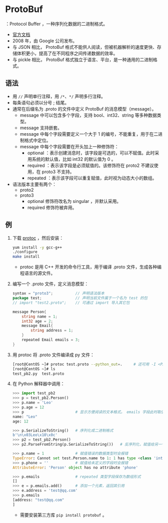 # ProtoBuf

：Protocol Buffer ，一种序列化数据的二进制格式。
- [官方文档](https://developers.google.com/protocol-buffers/docs/proto3)
- 2008 年，由 Google 公司发布。
- 与 JSON 相比， ProtoBuf 格式不能供人阅读，但被机器解析的速度更快、存储体积更小，提高了在不同程序之间传递数据的效率。
- 与 pickle 相比， ProtoBuf 格式独立于语言、平台，是一种通用的二进制格式。

## 语法

- 用 `//` 声明单行注释，用 `/*`、`*/` 声明多行注释。
- 每条语句必须以分号 ; 结尾。
- 通常在后缀名为 .proto 的文件中定义 ProtoBuf 的消息模型（message）。
  - message 中可以包含多个字段，支持 bool、int32、string 等多种数据类型。
  - message 支持嵌套。
  - message 中每个字段需要定义一个大于 1 的编号，不能重复，用于在二进制格式中定位。
  - message 中每个字段需要在开头加上一种修饰符：
    - optional ：表示创建消息时，该字段是可选的，可以不赋值。此时采用系统的默认值，比如 int32 的默认值为 0 。
    - required ：表示该字段是必须赋值的。该修饰符在 proto2 不建议使用，在 proto3 不支持。
    - repeated ：表示该字段可以重复赋值，此时视为动态大小的数组。
- 语法版本主要有两个：
  - proto2
  - proto3
    - optional 修饰符改名为 singular ，并默认采用。
    - required 修饰符被弃用。

## 例

1. 下载 [protoc](https://github.com/protocolbuffers/protobuf/releases) ，然后安装：
    ```sh
    yum install -y gcc-g++
    ./configure
    make install
    ```
    - protoc 是用 C++ 开发的命令行工具，用于编译 .proto 文件，生成各种编程语言的源文件。

2. 编写一个 .proto 文件，定义消息模型：
    ```go
    syntax = "proto3";          // 声明语法版本
    package test;               // 声明当前文件属于一个名为 test 的包
    // import "test2.proto";    // 可通过 import 导入其它包

    message Person{
        string name = 1;
        int32 age = 2;
        message Email{
            string address = 1;
        }
        repeated Email emails = 3;
    }
    ```

3. 用 protoc 将 .proto 文件编译成 py 文件：
    ```sh
    [root@CentOS ~]# protoc test.proto --python_out=.     # 还可用 -I <PATH> 指定目录用于寻找 import 的包
    [root@CentOS ~]# ls
    test_pb2.py  test.proto
    ```

4. 在 Python 解释器中调用：
    ```py
    >>> import test_pb2
    >>> p = test_pb2.Person()
    >>> p.name = 'Leo'
    >>> p.age = 12
    >>> p                       # 显示方便阅读的文本格式。 emails 字段此时取值为空，因此不显示
    name: "Leo"
    age: 12

    >>> p.SerializeToString()   # 序列化成二进制格式
    b'\n\x03Leo\x10\x0c'
    >>> p2 = test_pb2.Person()
    >>> p2.ParseFromString(p.SerializeToString())   # 反序列化，赋值给另一个消息
    ```
    ```py
    >>> p.name = 1              # 赋值错误的数据类型时会报错
    TypeError: Cannot set test.Person.name to 1: 1 has type <class 'int'>, but expected one of: (<class 'bytes'>, <class 'str'>)
    >>> p.phone = ''            # 赋值给未定义的字段时会报错
    AttributeError: 'Person' object has no attribute 'phone'
    ```
    ```py
    >>> p.emails                # repeated 类型字段保存为数组形式
    []
    >>> e = p.emails.add()      # 添加一个元素，返回其引用
    >>> e.address = 'test@qq.com'
    >>> p.emails
    [address: "test@qq.com"
    ]
    ```
    - 需要安装第三方库 `pip install protobuf` 。
